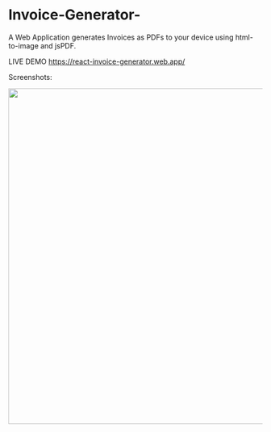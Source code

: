 # Invoice-Generator-
A Web Application generates Invoices as PDFs to your device using html-to-image and jsPDF.

LIVE DEMO
https://react-invoice-generator.web.app/

Screenshots:

<img src="C:\Users\Rog\Pictures\Screenshots\Screenshot 2024-07-10 165535.png" width="1402"
height="665">

